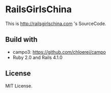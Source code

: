# RailsGirlsChina

This is <http://railsgirlschina.com> 's SourceCode.


## Build with

* campo3: <https://github.com/chloerei/campo>
* Ruby 2.0 and Rails 4.1.0

## License

MIT License.
